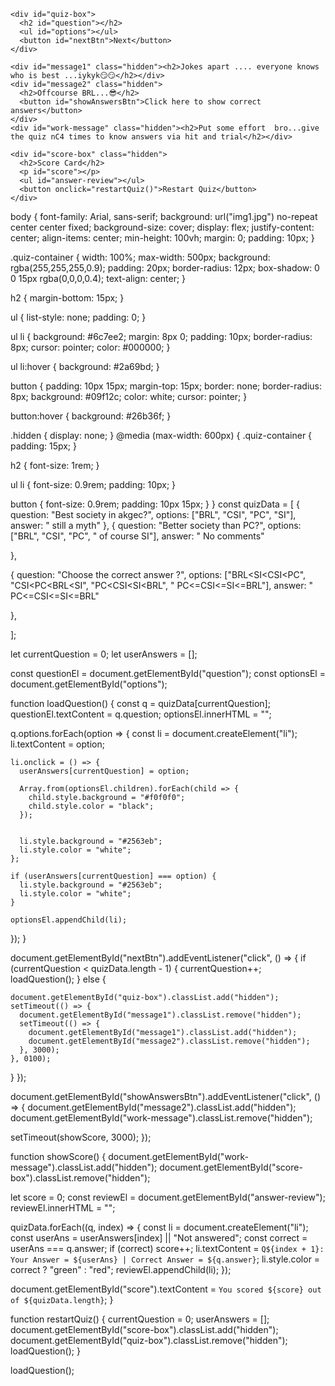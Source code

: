 <!DOCTYPE html>
<html lang="en">
<head>
  <meta charset="UTF-8">
  <meta name="viewport" content="width=device-width, initial-scale=1.0">
  <title> Quiz</title>
  <link rel="stylesheet" href="style.css">
</head>
<body>
   
  <div class="quiz-container">

    <div id="quiz-box">
      <h2 id="question"></h2>
      <ul id="options"></ul>
      <button id="nextBtn">Next</button>
    </div>

    <div id="message1" class="hidden"><h2>Jokes apart .... everyone knows who is best ...iykyk😏😏</h2></div>
    <div id="message2" class="hidden">
      <h2>Offcourse BRL...😎</h2>
      <button id="showAnswersBtn">Click here to show correct answers</button>
    </div>
    <div id="work-message" class="hidden"><h2>Put some effort  bro...give the quiz nC4 times to know answers via hit and trial</h2></div>

    <div id="score-box" class="hidden">
      <h2>Score Card</h2>
      <p id="score"></p>
      <ul id="answer-review"></ul>
      <button onclick="restartQuiz()">Restart Quiz</button>
    </div>
  </div>

  <script src="script.js"></script>
</body>
</html>

body {
  font-family: Arial, sans-serif;
  background: url("img1.jpg") no-repeat center center fixed;
  background-size: cover;
  display: flex;
  justify-content: center;
  align-items: center;
  min-height: 100vh;
  margin: 0;
  padding: 10px;
}

.quiz-container {
  width: 100%;
  max-width: 500px;
  background: rgba(255,255,255,0.9);
  padding: 20px;
  border-radius: 12px;
  box-shadow: 0 0 15px rgba(0,0,0,0.4);
  text-align: center;
}



h2 {
  margin-bottom: 15px;
}

ul {
  list-style: none;
  padding: 0;
}

ul li {
  background: #6c7ee2;
  margin: 8px 0;
  padding: 10px;
  border-radius: 8px;
  cursor: pointer;
  color: #000000;
}

ul li:hover {
  background: #2a69bd;
}

button {
  padding: 10px 15px;
  margin-top: 15px;
  border: none;
  border-radius: 8px;
  background: #09f12c;
  color: white;
  cursor: pointer;
}

button:hover {
  background: #26b36f;
}

.hidden {
  display: none;
}
@media (max-width: 600px) {
  .quiz-container {
    padding: 15px;
  }

  h2 {
    font-size: 1rem;
  }

  ul li {
    font-size: 0.9rem;
    padding: 10px;
  }

  button {
    font-size: 0.9rem;
    padding: 10px 15px;
  }
}
const quizData = [
      {
    question: "Best society in akgec?",
    options: ["BRL", "CSI", "PC", "SI"],
    answer: " still a myth"
  },
  {
    question: "Better society than PC?",
       options: ["BRL", "CSI", "PC", " of course SI"],
    answer: " No comments"
  
  },

  {
    question: "Choose the correct answer ?",
    options: ["BRL<SI<CSI<PC", "CSI<PC<BRL<SI", "PC<CSI<SI<BRL", " PC<=CSI<=SI<=BRL"],
    answer: " PC<=CSI<=SI<=BRL"
 
  },

 
];

let currentQuestion = 0;
let userAnswers = [];

const questionEl = document.getElementById("question");
const optionsEl = document.getElementById("options");

function loadQuestion() {
  const q = quizData[currentQuestion];
  questionEl.textContent = q.question;
  optionsEl.innerHTML = "";

  q.options.forEach(option => {
    const li = document.createElement("li");
    li.textContent = option;

    
    li.onclick = () => {
      userAnswers[currentQuestion] = option;

      Array.from(optionsEl.children).forEach(child => {
        child.style.background = "#f0f0f0";
        child.style.color = "black";
      });

     
      li.style.background = "#2563eb";
      li.style.color = "white";
    };

    if (userAnswers[currentQuestion] === option) {
      li.style.background = "#2563eb";
      li.style.color = "white";
    }

    optionsEl.appendChild(li);
  });
}

document.getElementById("nextBtn").addEventListener("click", () => {
  if (currentQuestion < quizData.length - 1) {
    currentQuestion++;
    loadQuestion();
  } else {
    
    document.getElementById("quiz-box").classList.add("hidden");
    setTimeout(() => {
      document.getElementById("message1").classList.remove("hidden");
      setTimeout(() => {
        document.getElementById("message1").classList.add("hidden");
        document.getElementById("message2").classList.remove("hidden");
      }, 3000); 
    }, 0100); 
  }
});

document.getElementById("showAnswersBtn").addEventListener("click", () => {
  document.getElementById("message2").classList.add("hidden");
  document.getElementById("work-message").classList.remove("hidden");

  setTimeout(showScore, 3000);
});

function showScore() {
  document.getElementById("work-message").classList.add("hidden");
  document.getElementById("score-box").classList.remove("hidden");

  let score = 0;
  const reviewEl = document.getElementById("answer-review");
  reviewEl.innerHTML = "";

  quizData.forEach((q, index) => {
    const li = document.createElement("li");
    const userAns = userAnswers[index] || "Not answered";
    const correct = userAns === q.answer;
    if (correct) score++;
    li.textContent = `Q${index + 1}: Your Answer = ${userAns} | Correct Answer = ${q.answer}`;
    li.style.color = correct ? "green" : "red";
    reviewEl.appendChild(li);
  });

  document.getElementById("score").textContent = `You scored ${score} out of ${quizData.length}`;
}

function restartQuiz() {
  currentQuestion = 0;
  userAnswers = [];
  document.getElementById("score-box").classList.add("hidden");
  document.getElementById("quiz-box").classList.remove("hidden");
  loadQuestion();
}


loadQuestion();

